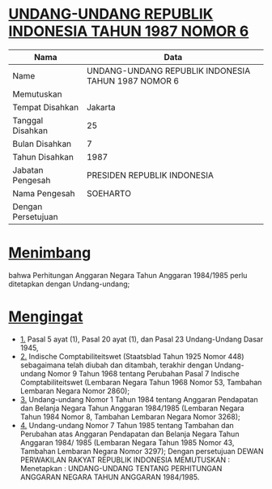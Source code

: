 # [UNDANG-UNDANG REPUBLIK INDONESIA TAHUN 1987 NOMOR 6](http://example.org/legal/document/uu/1987/6)

| Nama | Data |
| ------ | ----- |
|Name|UNDANG-UNDANG REPUBLIK INDONESIA TAHUN 1987 NOMOR 6|
|Memutuskan||
|Tempat Disahkan|Jakarta|
|Tanggal Disahkan|25|
|Bulan Disahkan|7|
|Tahun Disahkan|1987|
|Jabatan Pengesah|PRESIDEN REPUBLIK INDONESIA|
|Nama Pengesah|SOEHARTO|
|Dengan Persetujuan||
# [Menimbang](http://example.org/legal/document/uu/1987/6/menimbang)
bahwa Perhitungan Anggaran Negara Tahun Anggaran 1984/1985 perlu ditetapkan dengan Undang-undang;
# [Mengingat](http://example.org/legal/document/uu/1987/6/mengingat)

* [1.](http://example.org/legal/document/uu/1987/6/mengingat/point/0001) Pasal 5 ayat (1), Pasal 20 ayat (1), dan Pasal 23 Undang-Undang Dasar 1945,
* [2.](http://example.org/legal/document/uu/1987/6/mengingat/point/0002) Indische Comptabiliteitswet (Staatsblad Tahun 1925 Nomor 448) sebagaimana telah diubah dan ditambah, terakhir dengan Undang-undang Nomor 9 Tahun 1968 tentang Perubahan Pasal 7 Indische Comptabiliteitswet (Lembaran Negara Tahun 1968 Nomor 53, Tambahan Lembaran Negara Nomor 2860);
* [3.](http://example.org/legal/document/uu/1987/6/mengingat/point/0003) Undang-undang Nomor 1 Tahun 1984 tentang Anggaran Pendapatan dan Belanja Negara Tahun Anggaran 1984/1985 (Lembaran Negara Tahun 1984 Nomor 8, Tambahan Lembaran Negara Nomor 3268);
* [4.](http://example.org/legal/document/uu/1987/6/mengingat/point/0004) Undang-undang Nomor 7 Tahun 1985 tentang Tambahan dan Perubahan atas Anggaran Pendapatan dan Belanja Negara Tahun Anggaran 1984/ 1985 (Lembaran Negara Tahun 1985 Nomor 43, Tambahan Lembaran Negara Nomor 3297); Dengan persetujuan DEWAN PERWAKILAN RAKYAT REPUBLIK INDONESIA MEMUTUSKAN : Menetapkan : UNDANG-UNDANG TENTANG PERHITUNGAN ANGGARAN NEGARA TAHUN ANGGARAN 1984/1985.